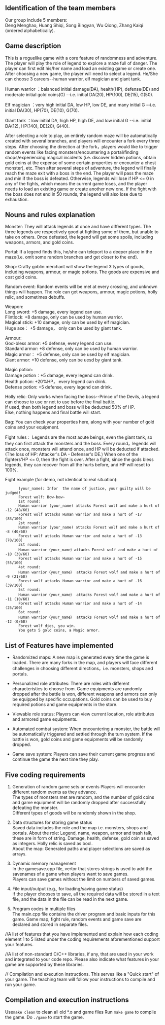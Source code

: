 ## Identification of the team members
Our group include 5 members:  
Deng Menghao, Huang Shiqi, Song Bingyan, Wu Qiong, Zhang Kaiqi (ordered alphabetically).

## Game description
This is a roguelike game with a core feature of randomness and adventure. The player will play the role of legend to explore a maze full of danger. The player can first edit his/her name and load an existing game or create one. After choosing a new game, the player will need to select a legend. He/She can choose 3 careers--human warrior, elf magician and giant tank.  

Human warrior ：balanced initial damage(DA), health(HP), defense(DE) and moderate initial gold coins(G) --i.e. initial DA(20), HP(100), DE(15), G(50).

Elf magician ：very high initial DA, low HP, low DE, and many initial G --i.e. initial DA(30), HP(70), DE(10), G(70).

Giant tank ：low initial DA, high HP, high DE, and low initial G --i.e. initial DA(12), HP(140), DE(20), G(40).

After selecting a role to play, an entirely random maze will be automatically created with several branches, and players will encounter a fork every three steps. After choosing the direction at the fork，players would like to trigger random events like facing monsters/encountering a portal/finding shops/experiencing magical incidents (i.e. discover hidden potions, obtain gold coins at the expense of some certain properties or encounter a chest monster), etc. Then after several steps of adventure, the legend will finally reach the maze exit with a boss in the end. The player will pass the maze and min if the boss is defeated. Otherwise, legends will lose if HP <= 0 in any of the fights, which means the current game loses, and the player needs to load an existing game or create another new one. If the fight with the boss does not end in 50 rounds, the legend will also lose due to exhaustion.

## Nouns and rules explanation

Monster: They will attack legends at once and have different types. The three legends are respectively good at fighting some of them, but unable to take on others. Once defeated, the legend will get some spoils, including weapons, armors, and gold coins.

Portal: If a legend finds this, he/she can teleport to a deeper place in the maze(i.e. omit some random branches and get closer to the end).

Shop: Crafty goblin merchant will show the legend 3 types of goods, including weapons, armour, or magic potions. The goods are expensive and cost gold coins.

Random event: Random events will be met at every crossing, and unknown things will happen. The role can get weapons, armour, magic potions, holly relic, and sometimes debuffs.

Weapon:  
    Long sword: +5 damage, every legend can use.  
    Flintlock: +8 damage, only can be used by human warrior.  
    Magical stick: +10 damage, only can be used by elf magician.  
    Huge axe： +5 damage， only can be used by giant tank.  

Armour:  
    God-bless armor: +5 defense, every legend can use.  
    Standard armor: +8 defense, only can be used by human warrior.  
    Magic armor： +5 defense, only can be used by elf magician.  
    Giant armor: +10 defense, only can be uesd by giant tank.  

Magic potion:  
    Damage potion：+5 damage, every legend can drink.  
    Health potion: +20%HP， every legend can drink.  
    Defense potion: +5 defense, every legend can drink.  

Holly relic: 
    Only works when facing the boss--Prince of the Devils, a legend can choose to use or not to use before the final battle.  
    If used, then both legend and boss will be deducted 50% of HP.  
    Else, nothing happens and final battle will start.  
    
Bag: You can check your properties here, along with your number of gold coins and your equipment.
    
Fight rules： 
Legends are the most acute beings, even the giant tank, so they can first attack the monsters and the boss.
Every round，legends will attack once, monsters will attend once, and HP will be deducted if attacked. (The loss of HP: Attacker's DA - Defenser's DE.) When one of the fighters'HP <= 0, then the fight is over. 
After a fight, since the gods bless legends, they can recover from all the hurts before, and HP will reset to 100%.  
 
Fight example (for demo, not identical to real situation):  
 
          (your_name): Infor  the name of justice, your guilty will be judged!  
          Forest wolf: Bow-bow~  
          1st round:   
          Human warrior (your_name) attacks Forest wolf and make a hurt of -12 (48/60)  
          Forest wolf attacks Human warrior and make a hurt of -17 (83/100)  
          2st round:   
          Human warrior (your_name) attacks Forest wolf and make a hurt of -8 (40/60)  
          Forest wolf attacks Human warrior and make a hurt of -13 (70/100)  
          3st round:   
          Human warrior（your_name）attacks Forest wolf and make a hurt of -10 (30/60)  
          Forest wolf attacks Human warrior and make a hurt of -15 (55/100)  
          4st round:   
          Human warrior（your_name） attacks Forest wolf and make a hurt of -9 (21/60)  
          Forest wolf attacks Human warrior and make a hurt of -16 (39/100)  
          5st round:   
          Human warrior（your_name） attacks Forest wolf and make a hurt of -11 (10/60)  
          Forest wolf attacks Human warrior and make a hurt of -14 (25/100)  
          6st round:   
          Human warrior（your_name） attacks Forest wolf and make a hurt of -12 (0/60)  
          Forest wolf dies, you win.  
          You gets 5 gold coins, a Magic armor.  
          
## List of Features have implemented
- Randomized maps: A new map is generated every time the game is loaded. There are many forks in the map, and players will face different challenges in choosing different directions，i.e. monsters, shops and portals.

- Personalized role attributes: There are roles with different characteristics to choose from. Game equipments are randomly dropped after the battle is won, different weapons and armors can only be equipped by specific occupations. Gold coins can be used to buy required potions and game equipments in the store.

- Viewable role status: Players can view current location, role attributes and armored game equipments.

- Automated combat system: When encountering a monster, the battle will be automatically triggered and settled through the turn system. If the battle is won, gold coins and game equipments will be randomly dropped.

- Game save system: Players can save their current game progress and continue the game the next time they play.

## Five coding requirements
1. Generation of random game sets or events
Players will encounter different random events as they advance.    
The types of monsters met are random, and the number of gold coins and game equipment will be randomly dropped after successfully defeating the monster.  
Different types of goods will be randomly shown in the shop. 

2. Data structures for storing game status  
Saved data includes the role and the map i.e. monsters, shops and portals.
About the role: Legend, name, weapon, armor and trash talk, these are in form of string. Damage, health, defense, gold coin as saved as integers. Holly relic is saved as bool.  
About the map: Generated paths and player selections are saved as arrays.

3. Dynamic memory management  
In the gamesave.cpp file, vertor that stores strings is used to add the savenames of a game when players want to save games.  
Players can save games without the limit on numbers of saved games.

4. File input/output (e.g., for loading/saving game status)  
If the player chooses to save, all the required data will be stored in a text file, and the data in the file can be read in the next game.

5. Program codes in multiple files  
The main.cpp file contains the driver program and basic inputs for this game. Game map, fight rule, random events and game save are declared and stored in separate files.



//A list of features that you have implemented and explain how each coding 
element 1 to 5 listed under the coding requirements aforementioned support 
your features.

//A list of non-standard C/C++ libraries, if any, that are used in your work and 
integrated to your code repo. Please also indicate what features in your game 
are supported by these libraries.

// Compilation and execution instructions. This serves like a "Quick start" of your 
game. The teaching team will follow your instructions to compile and run your 
game.

## Compilation and execution instructions
Use```make clean``` to clean all old *.o and game files
Run ```make game``` to compile the game.
Do ```./game``` to start the game.

